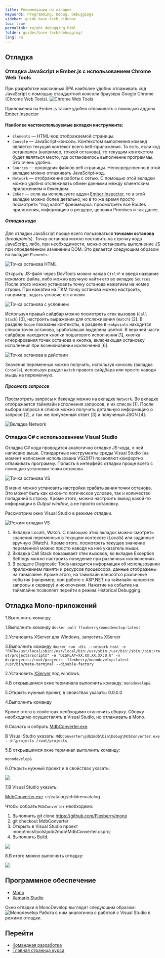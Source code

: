 ```yaml
---
title: Рекомендации по отладке
keywords: Programming, Debug, Debuggings
sidebar: guide-base-tech_sidebar
toc: true
permalink: ru/gbt_debugging.html
folder: guides/base-tech/debugging/
lang: ru
---
```




## Отладка

### Отладка JavaScript и Ember.js с использованием Chrome Web Tools
При разработке массивных SPA наиболее удобно отлаживать код JavaScript с помощью стандартной консоли браузера Google Chrome (Chrome Web Tools).
![Chrome Web Tools](../../../../images/pages/guides/base-technologies/debugging/chrome-web-tools.png)

Приложения на Ember.js также удобно отлаживать с помощью аддона [Ember Inspector](https://chrome.google.com/webstore/detail/ember-inspector/bmdblncegkenkacieihfhpjfppoconhi)

#### Наиболее частоиспользуемые вкладки инструмента:
* `Elements` — HTML-код отображаемой страницы. 
* `Console` — JavaScript-консоль. Контекстом выполнения команд является текущий контекст всего веб-приложения. То есть, если код остановлен (например, точкой останова), то текущим контекстом будет являться место, где остановилось выполнение программы. Это очень удобно.
* `Sources` — проводник файлов веб страницы. Непосредственно в этой вкладке можно отлаживать JavaScript-код.
* `Network` — отображение работы с сетью. С помощью этой вкладки можно удобно отслеживать обмен данными между клиентским приложением и бекендом.
* `Ember` — если вы используете аддон [Ember Inspector](https://chrome.google.com/webstore/detail/ember-inspector/bmdblncegkenkacieihfhpjfppoconhi), то в этой вкладке можно более детально, но в то же время просто посмотреть "под капот" фреймворка: просмотреть все Routes приложения, информацию о рендере, цепочки Promises и так далее.

##### Отладка кода
Для отладки JavaScript проще всего пользоваться **точками останова** (_breakpoints_). Точку останова можно поставить на строчку кода JavaScript, либо, при необходимости, можно остановить выполнение JS при определённом изменении DOM. Это делается следующим образом во вкладке `Elements`:

![Точка останова HTML](../../../../images/pages/guides/base-technologies/debugging/html-stop.png)

Открыть JS-файл через DevTools можно нажав `Ctrl+P` и введя название искомого файла, либо можно вручную найти его во вкладке `Sources`. После этого можно установить точку останова нажатием на номер строки. При нажатии на ПКМ точку останова можно настроить, например, задать условие остановки.

![Точка останова с условием](../../../../images/pages/guides/base-technologies/debugging/edit-breakpoint.png)

Используя правый сайдбар можно посмотреть стек вызовов (`Call Stack`) [3], настроить выражения для отслеживания (`Watch`) [2]. В разделе `Scope` показаны контексты, в разделе `Breakpoints` находится список точек останова, сработавшая выделена цветоп. В верхней части сайдбара находятся кнопки пошагового исполнения [1], кнопка игнорирования точек останова и кнопка, включающая остановку исполнения при возникновении исключения [6].

![Точка останова в действии](../../../../images/pages/guides/base-technologies/debugging/breakpoint.png)

Значения переменных можно получить, используя консоль (вкладка `Console`), используя раздел `Watch` правого сайдбара или просто наводя мышь на переменную.

##### Просмотр запросов

Просмотреть запросы к бекенду можно на вкладке `Network`. Во вкладке отображается таймлайн исполнения запросов, и их список [1]. После выбора запроса в списке можно получить детальную информацию о запросе [2], а так же полученный ответ [3] и полученый JSON [4].

![Вкладка Network](../../../../images/pages/guides/base-technologies/debugging/network.png)



### Отладка C# с использованием Visual Studio

Отладка C# кода проводится аналогично отладке JS-кода, о ней написано выше.
Стандартные инструменты среды Visual Studio (на момент написания использована VS2017) позволяют комфортно отлаживать программу. Попасть в интерфейс отладки проще всего с помощью установки точки останова.

![Точка останова VS](../../../../images/pages/guides/base-technologies/debugging/c-sh-breakpoint.png)

В меню можно установить настройки срабатывания точки останова. Это может быть как какое-то логическое условие, так и количество попаданий в строку. Кроме этого, можно настроить вывод какой-то информации в *Output window*, а не просто остановку.

Рассмотрим окно Visual Studio в режиме отладки.

![Режим отладки VS](../../../../images/pages/guides/base-technologies/debugging/vs-window.png)

1. Вкладки Locals, Watch. С помощью этих вкладок можно смотреть значения переменных в текущем контексте (Locals) или заданные вручную (Watch). Кроме этого, посмотреть текущее значение переменной можно просто наводя на неё указатель мыши.
2. Вкладка Call Stack показывает стек вызовов, во вкладке Exception Settings можно настроить поведение при различных исключениях.
3. В разделе Diagnostic Tools находится информация об использовании приложением памяти и ресурсов процессора, данные отображены на таймлайне. Кроме этого, на таймлайн наносятся различные события (например, при работе с ASP.NET на таймлайн наносятся запросы к серверу) и исключения. Нажатие на событие на таймлайне позволяет перейти в режим Historical Debugging.

## Отладка Mono-приложений

1.Выполнить команду

1.Выполнить команду `docker pull flexberry/monodevelop:latest`

2.Установить XServer для Windows, запустить XServer

3.Выполнить команду
`docker run -dti --network host -e "PATH=/usr/local/sbin:/usr/local/bin:/usr/sbin:/usr/bin:/sbin:/bin:/root/projects/scripts" -e "DISPLAY=XX.XX.XX.XX:0.0" -v d:/projects:/root/projects  flexberry/monodevelop:latest /usr/bin/mate-terminal --disable-factory`

2.Установить [XServer](http://www.netsarang.com/download/down_xmg.html) под windows.

4.В открывшимся окне терминала выполнить команду:
`monodevelop&`

5.Открыть нужный проект, в свойствах указать:
0.0.0.0

4.Выполнить команду

Кроме этого в свойствах необходимо отключить сборку. Сборку необходимо осуществлять в Visual Studio, но отлаживать в Mono.

6.Скачать и собрать [MdbConverter.exe](https://github.com/akosinsky/MdbConverter).

В Visual Studio указать:
`MdbConverter\pdb2mdb\bin\Debug\MdbConverter.exe . d:\projects /root/projects`

5.В открывшимся окне терминал выполнить команду:

```
monodevelop&
```

6.Открыть нужный проект и в свойствах указать:

![](/images/pages/products/base-tech/mono/Monodevelop01.png)

7.В Visual Studio указать:

[MdbConverter.exe](https://github.com/Flexberry/mono/tree/MdbConverter). с:/catalog:/childrencatalog

Чтобы собрать `MdbConverter` необходимо:
1. Выполнить git clone https://github.com/Flexberry/mono
2. git checkout MdbConverter
3. Открыть в Visual Studio проект 
mono\mcs\tools\pdb2mdb\MdbConverter.csproj
4. Выполнить Build.

![](/images/pages/products/base-tech/mono/Monodevelop02.png)

8.В итоге можно выполнять отладку:

![](/images/pages/products/base-tech/mono/Monodevelop03.png)

## Программное обеспечение

* [Mono](http://www.mono-project.com/download/#download-win)
* [Xamarin Studio](https://www.xamarin.com/studio)

Окно отладки в MonoDevelop выглядит следующим образом:
![Monodevelop](../../../../images/pages/guides/base-technologies/debugging/monodevelop.png)
Работа с ним аналогична с работой с Visual Studio в режиме отладки.
## Перейти

* [Командная разработка](gbt_team-management.html)
* [Главная страница курса](gbt_landing-page.html)
